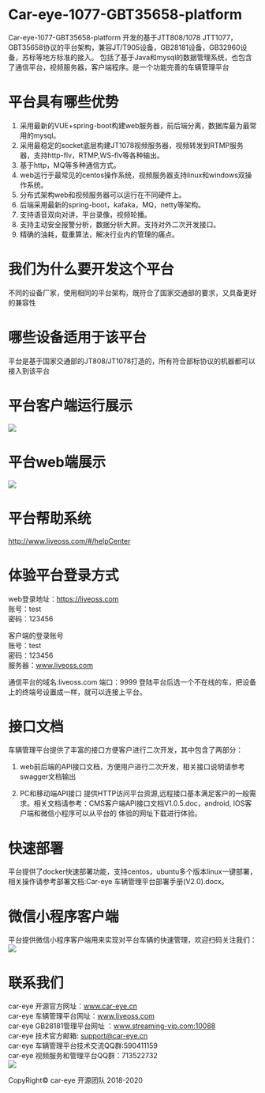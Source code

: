 
# Car-eye-1077-GBT35658-platform 

Car-eye-1077-GBT35658-platform  开发的基于JTT808/1078 JTT1077，GBT35658协议的平台架构，兼容JT/T905设备，GB28181设备，GB32960设备，苏标等地方标准的接入。
包括了基于Java和mysql的数据管理系统，也包含了通信平台，视频服务器，客户端程序。是一个功能完善的车辆管理平台

# 平台具有哪些优势
1. 采用最新的VUE+spring-boot构建web服务器，前后端分离，数据库最为最常用的mysql。
2. 采用最稳定的socket底层构建JT1078视频服务器，视频转发到RTMP服务器，支持http-flv，RTMP,WS-flv等各种输出。
3. 基于http，MQ等多种通信方式。
4. web运行于最常见的centos操作系统，视频服务器支持linux和windows双操作系统。
5. 分布式架构web和视频服务器可以运行在不同硬件上。
6. 后端采用最新的spring-boot，kafaka，MQ，netty等架构。
7. 支持语音双向对讲，平台录像，视频轮播。
8. 支持主动安全报警分析，数据分析大屏。支持对外二次开发接口。
9. 精确的油耗，载重算法，解决行业内的管理的痛点。

# 我们为什么要开发这个平台

不同的设备厂家，使用相同的平台架构，既符合了国家交通部的要求，又具备更好的兼容性

# 哪些设备适用于该平台

平台是基于国家交通部的JT808/JT1078打造的，所有符合部标协议的机器都可以接入到该平台


# 平台客户端运行展示


![](https://gitee.com/careye_open_source_platform_group/Car-eye-JTT1077-JT796-platform/raw/master/Car-eye.png)



# 平台web端展示

![](https://gitee.com/careye_open_source_platform_group/Car-eye-JTT1077-JT796-platform/raw/master/web.png)


# 平台帮助系统

http://www.liveoss.com/#/helpCenter
 

# 体验平台登录方式

web登录地址：https://liveoss.com  
账号：test      
密码：123456     

客户端的登录账号     
账号：test    
密码：123456   
服务器：www.liveoss.com     

通信平台的域名:liveoss.com 
端口：9999
登陆平台后选一个不在线的车，把设备上的终端号设置成一样，就可以连接上平台。


# 接口文档

车辆管理平台提供了丰富的接口方便客户进行二次开发，其中包含了两部分：
1. web前后端的API接口文档，方便用户进行二次开发，相关接口说明请参考swagger文档输出

2. PC和移动端API接口
提供HTTP访问平台资源,远程接口基本满足客户的一般需求。相关文档请参考：CMS客户端API接口文档V1.0.5.doc，android, IOS客户端和微信小程序可以从平台的
体验的网址下载进行体验。

# 快速部署

平台提供了docker快速部署功能，支持centos，ubuntu多个版本linux一键部署，相关操作请参考部署文档:Car-eye 车辆管理平台部署手册(V2.0).docx。

# 微信小程序客户端   

平台提供微信小程序客户端用来实现对平台车辆的快速管理，欢迎扫码关注我们：    
![](https://gitee.com/careye_open_source_platform_group/Car-eye-JTT1077-JT796-platform/raw/master/weixin.jpg)


# 联系我们

car-eye 开源官方网址：www.car-eye.cn    
car-eye 车辆管理平台网址：www.liveoss.com  
car-eye GB28181管理平台网址 ：www.streaming-vip.com:10088     
car-eye 技术官方邮箱: support@car-eye.cn  
car-eye 车辆管理平台技术交流QQ群:590411159   
car-eye 视频服务和管理平台QQ群：713522732     
![](https://gitee.com/careye_open_source_platform_group/car-eye-jtt1078-media-server/raw/master/QQ/QQ.jpg)   

CopyRight©  car-eye 开源团队 2018-2020


